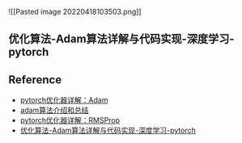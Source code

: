 ![[Pasted image 20220418103503.png]]


## 优化算法-Adam算法详解与代码实现-深度学习-pytorch



## Reference
- [pytorch优化器详解：Adam](https://blog.csdn.net/weixin_39228381/article/details/108548413?ops_request_misc=%257B%2522request%255Fid%2522%253A%2522165024905516781683914211%2522%252C%2522scm%2522%253A%252220140713.130102334..%2522%257D&request_id=165024905516781683914211&biz_id=0&utm_medium=distribute.pc_search_result.none-task-blog-2~all~top_positive~default-1-108548413.142^v9^control,157^v4^control&utm_term=adam&spm=1018.2226.3001.4187)
- [ adam算法介绍和总结](https://blog.csdn.net/Only_Big/article/details/110660813?ops_request_misc=%257B%2522request%255Fid%2522%253A%2522165024905516781683914211%2522%252C%2522scm%2522%253A%252220140713.130102334..%2522%257D&request_id=165024905516781683914211&biz_id=0&utm_medium=distribute.pc_search_result.none-task-blog-2~all~top_click~default-2-110660813.142^v9^control,157^v4^control&utm_term=adam&spm=1018.2226.3001.4187)
- [pytorch优化器详解：RMSProp](https://blog.csdn.net/weixin_39228381/article/details/108511882)
- [优化算法-Adam算法详解与代码实现-深度学习-pytorch](https://www.bilibili.com/video/BV1N44y1M74E?spm_id_from=333.337.search-card.all.click)
